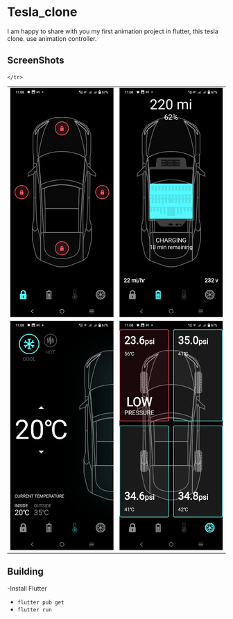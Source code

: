 # Tesla_clone

I am happy to share with you my first animation project in flutter, this tesla clone.
use animation controller.

## ScreenShots

<table>
    <tr>
        <td><img src="assets/images/image1.jpg" width="500" /></td>
        <td><img src="assets/images/image2.jpg" width="500" /></td>
    </tr>
    <tr>
        <td><img src="assets/images/image3.jpg" width="500" /></td>
        <td><img src="assets/images/image4.jpg" width="500" /></td>
        
    </tr>
</table>


## Building

-Install Flutter
- `flutter pub get`
- `flutter run`
